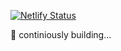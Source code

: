 [![Netlify Status](https://api.netlify.com/api/v1/badges/c8d5fbfe-53af-4bed-b2c4-f3d533d4e35e/deploy-status)](https://app.netlify.com/sites/tender-wescoff-25bea4/deploys)

:rocket: continiously building... 
